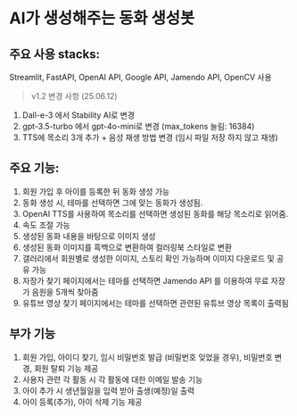 # AI가 생성해주는 동화 생성봇

## 주요 사용 stacks:
Streamlit, FastAPI, OpenAI API, Google API, Jamendo API, OpenCV 사용
> v1.2 변경 사항 (25.06.12)
1) Dall-e-3 에서 Stability AI로 변경
2) gpt-3.5-turbo 에서 gpt-4o-mini로 변경 (max_tokens 늘림: 16384)
3) TTS에 목소리 3개 추가 + 음성 재생 방법 변경 (임시 파일 저장 하지 않고 재생)

## 주요 기능:
1. 회원 가입 후 아이를 등록한 뒤 동화 생성 가능
2. 동화 생성 시, 테마를 선택하면 그에 맞는 동화가 생성됨.
3. OpenAI TTS를 사용하여 목소리를 선택하면 생성된 동화를 해당 목소리로 읽어줌.
4. 속도 조절 가능
5. 생성된 동화 내용을 바탕으로 이미지 생성
6. 생성된 동화 이미지를 흑백으로 변환하여 컬러링북 스타일로 변환
7. 갤러리에서 회원별로 생성한 이미지, 스토리 확인 가능하며 이미지 다운로드 및 공유 가능
8. 자장가 찾기 페이지에서는 테마를 선택하면 Jamendo API 를 이용하여 무료 자장가 음원을 5개씩 찾아줌
9. 유튜브 영상 찾기 페이지에서는 테마를 선택하면 관련된 유튜브 영상 목록이 출력됨

## 부가 기능
1. 회원 가입, 아이디 찾기, 임시 비밀번호 발급 (비밀번호 잊었을 경우), 비밀번호 변경, 회원 탈퇴 기능 제공
2. 사용자 관련 각 활동 시 각 활동에 대한 이메일 발송 기능
3. 아이 추가 시 생년월일을 입력 받아 출생(예정)일 출력
4. 아이 등록(추가), 아이 삭제 기능 제공
